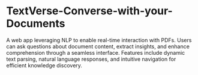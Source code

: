 # TextVerse-Converse-with-your-Documents
A web app leveraging NLP to enable real-time interaction with PDFs. Users can ask questions about document content, extract insights, and enhance comprehension through a seamless interface. Features include dynamic text parsing, natural language responses, and intuitive navigation for efficient knowledge discovery.
